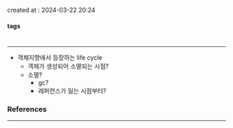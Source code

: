 created at : 2024-03-22 20:24

#### tags

#

--- 

- 객체지향에서 등장하는 life cycle
	- 객체가 생성되어 소멸되는 시점?
	- 소멸?
		- gc?
		- 레퍼런스가 잃는 시점부터?

### References
---
[]()
